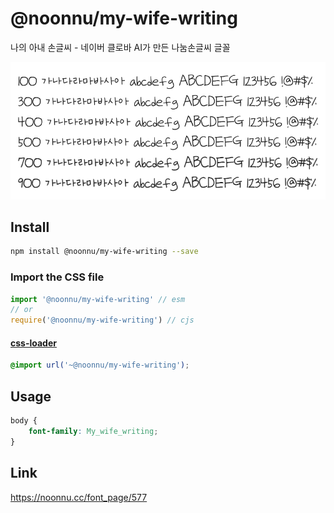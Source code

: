 # @noonnu/my-wife-writing

나의 아내 손글씨 - 네이버 클로바 AI가 만든 나눔손글씨 글꼴

![example](./example.png)

## Install

```bash
npm install @noonnu/my-wife-writing --save
```

### Import the CSS file

```js
import '@noonnu/my-wife-writing' // esm
// or
require('@noonnu/my-wife-writing') // cjs
```

#### [css-loader](https://github.com/webpack-contrib/css-loader)

```css
@import url('~@noonnu/my-wife-writing');
```

## Usage

```css
body {
    font-family: My_wife_writing;
}
```

## Link

https://noonnu.cc/font_page/577
